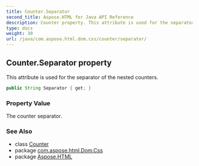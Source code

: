 ```yaml
---
title: Counter.Separator
second_title: Aspose.HTML for Java API Reference
description: Counter property. This attribute is used for the separator of the nested counters
type: docs
weight: 30
url: /java/com.aspose.html.dom.css/counter/separator/
---
```

## Counter.Separator property

This attribute is used for the separator of the nested counters.

```java
public String Separator { get; }
```

### Property Value

The counter separator.

### See Also

* class [Counter](../)
* package [com.aspose.html.Dom.Css](../../counter/)
* package [Aspose.HTML](../../../)
